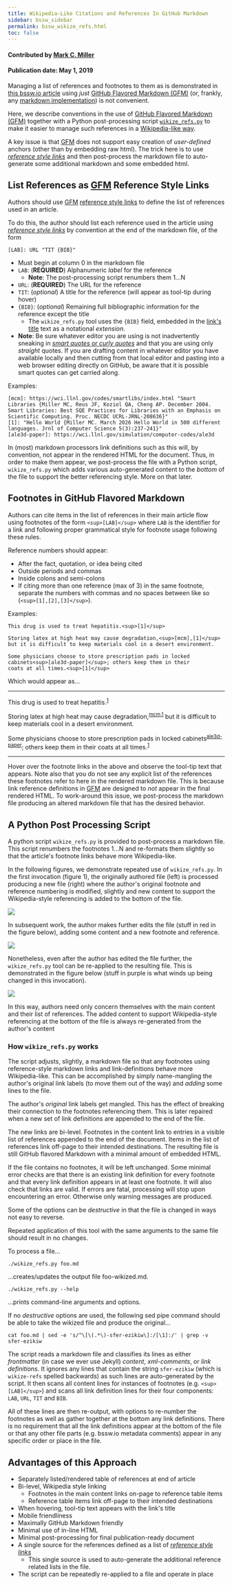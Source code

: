 ```yaml
---
title: Wikipedia-Like Citations and References In GitHub Markdown
sidebar: bssw_sidebar
permalink: bssw_wikize_refs.html
toc: false
---
```


#### Contributed by [Mark C. Miller](https://github.com/markcmiller86)

#### Publication date: May 1, 2019

Managing a list of references and footnotes to them as is demonstrated in
[this bssw.io article](https://bssw.io/blog_posts/celebrating-apollo-s-50th-anniversary-when-100-flops-watt-was-a-giant-leap)
using *just* [GitHub Flavored Markdown (GFM)][GFM] (or, frankly, any
[markdown implementation](https://en.wikipedia.org/wiki/Markdown#Implementations)) is
not convenient.

Here, we describe conventions in the use of [GitHub Flavored Markdown (GFM)][GFM]
together with a Python post-processing script
[`wikize_refs.py`](https://github.com/betterscientificsoftware/bssw.io/blob/master/utils/README.md#wikize_refspy)
to make it easier to manage such references in a
[Wikipedia-like way](https://en.wikipedia.org/wiki/Note_(typography)#References).

A key issue is that [GFM][GFM] does not support easy creation of *user-defined*
anchors (other than by embedding raw html). The trick here is to use
[*reference style links*](https://github.github.com/gfm/#reference-link) and then
post-process the markdown file to auto-generate some additional markdown
and some embedded html.

## List References as [GFM][GFM] Reference Style Links

Authors should use [GFM][GFM]
[reference style links](https://www.markdownguide.org/basic-syntax/#reference-style-links)
to define the list of references used in an article.

To do this, the author should list each reference used in the article using
[*reference style links*](https://github.github.com/gfm/#reference-link) by convention
at the end of the markdown file, of the form

    [LAB]: URL "TIT {BIB}"

- Must begin at column 0 in the markdown file
- `LAB`: (**REQUIRED**) Alphanumeric *label* for the reference
  - **Note**: The post-processing script renumbers them 1...N
- `URL`: (**REQUIRED**) The URL for the reference
- `TIT`: (*optional*) A title for the reference (will appear as tool-tip during hover)
- `{BIB}`: (*optional*) Remaining full bibliographic information for the reference except the title
  - The `wikize_refs.py` tool uses the `{BIB}` field, embedded in the [link's title](https://www.markdownguide.org/basic-syntax#adding-titles) text as a notational *extension*.
- **Note**: Be sure whatever editor you are using is not inadvertently sneaking in [*smart quotes* or *curly quotes*](https://practicaltypography.com/straight-and-curly-quotes.html) and that you are using only *straight* quotes.
  If you are drafting content in whatever editor you have available locally and then cutting from that local editor and pasting into a web browser editing directly on GitHub, be aware that it is possible smart quotes can get carried along.

Examples:

    [mcm]: https://wci.llnl.gov/codes/smartlibs/index.html "Smart Libraries {Miller MC, Reus JF, Koziol QA, Cheng AP. December 2004. Smart Libraries: Best SQE Practices for Libraries with an Emphasis on Scientific Computing. Proc. NECDC UCRL-JRNL-208636}"
    [1]: "Hello World {Miller MC. March 2026 Hello World in 500 different languages. Jrnl of Computer Science 5(3):237-241}"
    [ale3d-paper]: https://wci.llnl.gov/simulation/computer-codes/ale3d

In (most) markdown processors link definitions such as this will, by convention,
not appear in the rendered HTML for the document. Thus, in order to make them 
appear, we post-process the file with a Python script, `wikize_refs.py` which
adds various auto-generated content to the *bottom* of the file to support
the better referencing style. More on that later.

## Footnotes in GitHub Flavored Markdown

Authors can cite items in the list of references in their main article
flow using footnotes of the form `<sup`&#8203;`>[LAB]<`&#8203;`/sup>` where `LAB` is the
identifier for a link and following proper grammatical style for footnote
usage following these rules.

Reference numbers should appear:
- After the fact, quotation, or idea being cited
- Outside periods and commas
- Inside colons and semi-colons
- If citing more than one reference (max of 3) in the same footnote,
  separate the numbers with commas and no spaces between like so (`<sup`&#8203;`>[1],[2],[3]<`&#8203;`/sup>`).

Examples:

    This drug is used to treat hepatitis.<sup>[1]</sup>

    Storing latex at high heat may cause degradation,<sup>[mcm],[1]</sup>
    but it is difficult to keep materials cool in a desert environment.

    Some physicians choose to store prescription pads in locked
    cabinets<sup>[ale3d-paper]</sup>; others keep them in their
    coats at all times.<sup>[1]</sup>

Which would appear as...

---

This drug is used to treat hepatitis.<sup>[1]</sup>

Storing latex at high heat may cause degradation,<sup>[mcm],[1]</sup>
but it is difficult to keep materials cool in a desert environment.

Some physicians choose to store prescription pads in locked
cabinets<sup>[ale3d-paper]</sup>; others keep them in their
coats at all times.<sup>[1]</sup>

---

Hover over the footnote links in the above and observe the
tool-tip text that appears. Note also that you do not see any
explicit list of the references these footnotes refer to here
in the rendered markdown file. This is because link reference
definitions in [GFM][GFM] are designed to *not* appear in the
final rendered HTML. To work-around this issue, we post-process
the markdown file producing an altered markdown file that has
the desired behavior.

## A Python Post Processing Script

A python script `wikize_refs.py` is provided to post-process a markdown file.
This script renumbers the footnotes 1...N and re-formats them slightly so that
the article's footnote links behave more Wikipedia-like.

In the following figures, we demonstrate repeated use of `wikize_refs.py`. In the
first invocation (figure 1), the originally authored file (left) is processed
producing a new file (right) where the author's original footnote and reference
numbering is modified, slightly and new content to support the Wikipedia-style
referencing is added to the bottom of the file.

![](https://raw.githubusercontent.com/betterscientificsoftware/images/mcm86-19feb21-inplace-wikize-refs/wikize-refs-docs1.png)

In subsequent work, the author makes further edits the file (stuff in red in the
figure below), adding some content and a new footnote and reference.

![](https://raw.githubusercontent.com/betterscientificsoftware/images/mcm86-19feb21-inplace-wikize-refs/wikize-refs-docs2.png)

Nonetheless, even after the author has edited the file further, the `wikize_refs.py`
tool can be re-applied to the resulting file. This is demonstrated in the figure
below (stuff in purple is what winds up being changed in this invocation).

![](https://raw.githubusercontent.com/betterscientificsoftware/images/mcm86-19feb21-inplace-wikize-refs/wikize-refs-docs3.png)

In this way, authors need only concern themselves with the main content and their
list of references. The added content to support Wikipedia-style referencing at
the bottom of the file is always re-generated from the author's content

### How `wikize_refs.py` works

The script adjusts, slightly, a markdown file so that any footnotes using reference-style markdown links and link-definitions behave more Wikipedia-like.
This can be accomplished by simply name-mangling the author's original link labels (to move them out of the way) and *adding* some lines to the file.

The author's *original* link labels get mangled.
This has the effect of breaking their connection to the footnotes referencing them.
This is later repaired when a new set of link definitions are appended to the end of the file.

The new links are bi-level.
Footnotes in the content link to entries in a visible list of references appended to the end of the document.
Items in the list of references link off-page to their intended destinations.
The resulting file is still GitHub flavored Markdown with a minimal amount of embedded HTML.

If the file contains no footnotes, it will be left unchanged.
Some minimal error checks are that there is an existing link definition for every footnote and that every link definition appears in at least one footnote.
It will also check that links are valid.
If errors are fatal, processing will stop upon encountering an error.
Otherwise only warning messages are produced.

Some of the options can be *destructive* in that the file is changed in ways not easy to reverse.

Repeated application of this tool with the same arguments to the same file should result in no changes.

To process a file...

```
./wikize_refs.py foo.md
```

...creates/updates the output file foo-wikized.md.

```
./wikize_refs.py --help
```

...prints command-line arguments and options.

If no *destructive* options are used, the following sed pipe command should be able to take the wikized file and produce the original...

```
cat foo.md | sed -e 's/^\[\(.*\)-sfer-ezikiw\]:/[\1]:/' | grep -v sfer-ezikiw
```

The script reads a markdown file and classifies its lines as either *frontmatter* (in case we ever use Jekyll) *content*, *xml-comments*, or *link definitions*.
It ignores any lines that contain the string `sfer-ezikiw` (which is `wikize-refs` spelled backwards) as such lines are auto-generated by the script.
It then scans all content lines for instances of footnotes (e.g. `<sup`&#8203;`>[LAB]<`&#8203;`/sup>`) and scans all link definition lines for their four components: `LAB`, `URL`, `TIT` and `BIB`.

All of these lines are then re-output, with options to re-number the footnotes as well as gather together at the bottom any link definitions.
There is no requirement that all the link definitions appear at the bottom of the file or that any other file parts (e.g. bssw.io metadata comments) appear in any specific order or place in the file.

## Advantages of this Approach

- Separately listed/rendered table of references at end of article
- Bi-level, Wikipedia style linking
  - Footnotes in the main content links on-page to reference table items
  - Reference table items link off-page to their intended destinations
- When hovering, tool-tip text appears with the link's title
- Mobile friendliness
- Maximally GitHub Markdown friendly
- Minimal use of in-line HTML
- Minimal post-processing for final publication-ready document
- A single source for the references defined as a list of
  [*reference style links*](https://github.github.com/gfm/#reference-link)
  - This single source is used to auto-generate the additional reference
    related lists in the file.
- The script can be repeatedly re-applied to a file and operate in place

[mcm]: https://wci.llnl.gov/codes/smartlibs/index.html "Smart Libraries {Miller MC, Reus JF, Koziol QA, Cheng AP. December 2004. Smart Libraries: Best SQE Practices for Libraries with an Emphasis on Scientific Computing. Proc. NECDC UCRL-JRNL-208636}"
[1]: https:// "Hello World {Miller MC. March 2026 Hello World in 500 different languages. Jrnl of Computer Science 5(3):237-241}"
[ale3d-paper]: https://wci.llnl.gov/simulation/computer-codes/ale3d " {}"

[GFM]: https://www.markdownguide.org/basic-syntax "Basic GitHub Flavored Markdown"
